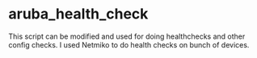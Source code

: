 # aruba_health_check
This script can be modified and used for doing healthchecks and other config checks. I used Netmiko to do health checks on bunch of devices.
